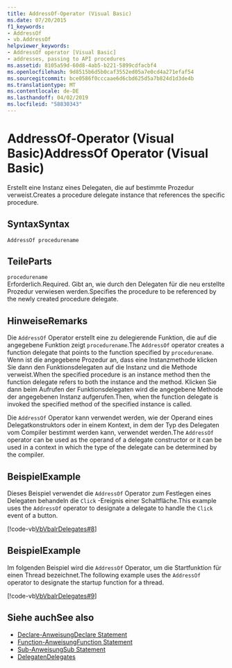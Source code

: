 ```yaml
---
title: AddressOf-Operator (Visual Basic)
ms.date: 07/20/2015
f1_keywords:
- AddressOf
- vb.AddressOf
helpviewer_keywords:
- AddressOf operator [Visual Basic]
- addresses, passing to API procedures
ms.assetid: 8105a59d-60d8-4ab5-b221-5899cdfacbf4
ms.openlocfilehash: 9d8515b6d5b0caf3552ed05a7e0cd4a271efaf54
ms.sourcegitcommit: bce0586f0cccaae6d6cbd625d5a7b824d1d3de4b
ms.translationtype: MT
ms.contentlocale: de-DE
ms.lasthandoff: 04/02/2019
ms.locfileid: "58830343"
---
```

# <a name="addressof-operator-visual-basic"></a><span data-ttu-id="4e228-102">AddressOf-Operator (Visual Basic)</span><span class="sxs-lookup"><span data-stu-id="4e228-102">AddressOf Operator (Visual Basic)</span></span>
<span data-ttu-id="4e228-103">Erstellt eine Instanz eines Delegaten, die auf bestimmte Prozedur verweist.</span><span class="sxs-lookup"><span data-stu-id="4e228-103">Creates a procedure delegate instance that references the specific procedure.</span></span>  
  
## <a name="syntax"></a><span data-ttu-id="4e228-104">Syntax</span><span class="sxs-lookup"><span data-stu-id="4e228-104">Syntax</span></span>  
  
```  
AddressOf procedurename  
```  
  
## <a name="parts"></a><span data-ttu-id="4e228-105">Teile</span><span class="sxs-lookup"><span data-stu-id="4e228-105">Parts</span></span>  
 `procedurename`  
 <span data-ttu-id="4e228-106">Erforderlich.</span><span class="sxs-lookup"><span data-stu-id="4e228-106">Required.</span></span> <span data-ttu-id="4e228-107">Gibt an, wie durch den Delegaten für die neu erstellte Prozedur verwiesen werden.</span><span class="sxs-lookup"><span data-stu-id="4e228-107">Specifies the procedure to be referenced by the newly created procedure delegate.</span></span>  
  
## <a name="remarks"></a><span data-ttu-id="4e228-108">Hinweise</span><span class="sxs-lookup"><span data-stu-id="4e228-108">Remarks</span></span>  
 <span data-ttu-id="4e228-109">Die `AddressOf` Operator erstellt eine zu delegierende Funktion, die auf die angegebene Funktion zeigt `procedurename`.</span><span class="sxs-lookup"><span data-stu-id="4e228-109">The `AddressOf` operator creates a function delegate that points to the function specified by `procedurename`.</span></span> <span data-ttu-id="4e228-110">Wenn ist die angegebene Prozedur an, dass eine Instanzmethode klicken Sie dann den Funktionsdelegaten auf die Instanz und die Methode verweist.</span><span class="sxs-lookup"><span data-stu-id="4e228-110">When the specified procedure is an instance method then the function delegate refers to both the instance and the method.</span></span> <span data-ttu-id="4e228-111">Klicken Sie dann beim Aufrufen der Funktionsdelegaten wird die angegebene Methode der angegebenen Instanz aufgerufen.</span><span class="sxs-lookup"><span data-stu-id="4e228-111">Then, when the function delegate is invoked the specified method of the specified instance is called.</span></span>  
  
 <span data-ttu-id="4e228-112">Die `AddressOf` Operator kann verwendet werden, wie der Operand eines Delegatkonstruktors oder in einem Kontext, in dem der Typ des Delegaten vom Compiler bestimmt werden kann, verwendet werden.</span><span class="sxs-lookup"><span data-stu-id="4e228-112">The `AddressOf` operator can be used as the operand of a delegate constructor or it can be used in a context in which the type of the delegate can be determined by the compiler.</span></span>  
  
## <a name="example"></a><span data-ttu-id="4e228-113">Beispiel</span><span class="sxs-lookup"><span data-stu-id="4e228-113">Example</span></span>  
 <span data-ttu-id="4e228-114">Dieses Beispiel verwendet die `AddressOf` Operator zum Festlegen eines Delegaten behandeln die `Click` -Ereignis einer Schaltfläche.</span><span class="sxs-lookup"><span data-stu-id="4e228-114">This example uses the `AddressOf` operator to designate a delegate to handle the `Click` event of a button.</span></span>  
  
 [!code-vb[VbVbalrDelegates#8](~/samples/snippets/visualbasic/VS_Snippets_VBCSharp/VbVbalrDelegates/VB/Class1.vb#8)]  
  
## <a name="example"></a><span data-ttu-id="4e228-115">Beispiel</span><span class="sxs-lookup"><span data-stu-id="4e228-115">Example</span></span>  
 <span data-ttu-id="4e228-116">Im folgenden Beispiel wird die `AddressOf` Operator, um die Startfunktion für einen Thread bezeichnet.</span><span class="sxs-lookup"><span data-stu-id="4e228-116">The following example uses the `AddressOf` operator to designate the startup function for a thread.</span></span>  
  
 [!code-vb[VbVbalrDelegates#9](~/samples/snippets/visualbasic/VS_Snippets_VBCSharp/VbVbalrDelegates/VB/Class1.vb#9)]  
  
## <a name="see-also"></a><span data-ttu-id="4e228-117">Siehe auch</span><span class="sxs-lookup"><span data-stu-id="4e228-117">See also</span></span>

- [<span data-ttu-id="4e228-118">Declare-Anweisung</span><span class="sxs-lookup"><span data-stu-id="4e228-118">Declare Statement</span></span>](../../../visual-basic/language-reference/statements/declare-statement.md)
- [<span data-ttu-id="4e228-119">Function-Anweisung</span><span class="sxs-lookup"><span data-stu-id="4e228-119">Function Statement</span></span>](../../../visual-basic/language-reference/statements/function-statement.md)
- [<span data-ttu-id="4e228-120">Sub-Anweisung</span><span class="sxs-lookup"><span data-stu-id="4e228-120">Sub Statement</span></span>](../../../visual-basic/language-reference/statements/sub-statement.md)
- [<span data-ttu-id="4e228-121">Delegaten</span><span class="sxs-lookup"><span data-stu-id="4e228-121">Delegates</span></span>](../../../visual-basic/programming-guide/language-features/delegates/index.md)
